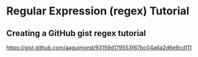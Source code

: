 # Regular Expression (regex) Tutorial

## Creating a GitHub gist regex tutorial

https://gist.github.com/aaguimond/93159d179553f67bc04a6a2d6e9cd111